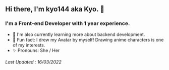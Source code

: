 ## Hi there, I'm kyo144 aka Kyo. 👋
### I'm a Front-end Developer with 1 year experience.
- 🌱 I'm also currently learning more about backend development.
- 💎 Fun fact: I drew my Avatar by myself! Drawing anime characters is one of my interests.
- ✨ Pronouns: She / Her

###### Last Updated : 16/03/2022